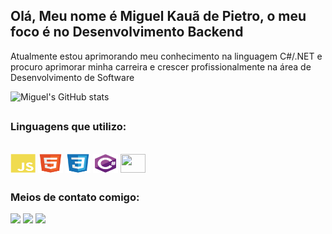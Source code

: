 ## Olá, Meu nome é Miguel Kauã de Pietro, o meu foco é no Desenvolvimento Backend


Atualmente estou aprimorando meu conhecimento na linguagem C#/.NET e procuro aprimorar minha carreira e crescer profissionalmente na área de Desenvolvimento de Software

![Miguel's GitHub stats](https://github-readme-stats.vercel.app/api?username=MiguelKauadePietro&show_icons=true&theme=dark)

##

### Linguagens que utilizo:
<div style="display: inline_block"><br>
  <img align="center" height="30" width="40" src="https://raw.githubusercontent.com/devicons/devicon/master/icons/javascript/javascript-plain.svg">
  <img align="center" height="30" width="40" src="https://raw.githubusercontent.com/devicons/devicon/master/icons/html5/html5-original.svg">
  <img align="center" height="30" width="40" src="https://raw.githubusercontent.com/devicons/devicon/master/icons/css3/css3-original.svg">
  <img align="center" height="30" width="40" src="https://raw.githubusercontent.com/devicons/devicon/master/icons/csharp/csharp-original.svg">
  <img align="center" height="30" width="40" src="https://cdn.jsdelivr.net/gh/devicons/devicon@latest/icons/php/php-original.svg"/>

  
</div>


##

  ### Meios de contato comigo:
 
<div> 
  <a href = "mailto:miguelkauadepietro19@gmail.com"><img src="https://img.shields.io/badge/-Gmail-%23333?style=for-the-badge&logo=gmail&logoColor=white" target="_blank"></a>
  <a href="www.linkedin.com/in/miguel-kauã-de-pietro-8683a7265" target="_blank"><img src="https://img.shields.io/badge/-LinkedIn-%230077B5?style=for-the-badge&logo=linkedin&logoColor=white" target="_blank"></a> 
  <a href="https://www.instagram.com/manyx.zin19" target="_blank"><img src="https://img.shields.io/badge/-Instagram-%23E4405F?style=for-the-badge&logo=instagram&logoColor=white" target="_blank"></a>
  
</div>
